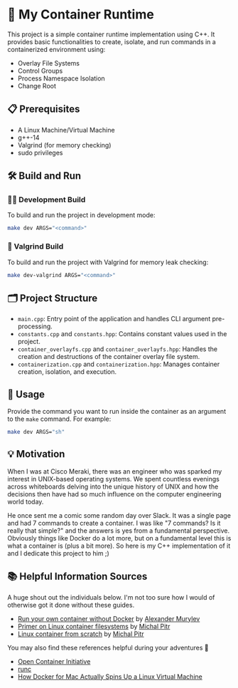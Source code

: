 # 🚀 My Container Runtime

This project is a simple container runtime implementation using C++. It provides basic functionalities to create, isolate, and run commands in a containerized environment using:

- Overlay File Systems
- Control Groups
- Process Namespace Isolation
- Change Root

## 📋 Prerequisites

- A Linux Machine/Virtual Machine
- g++-14
- Valgrind (for memory checking)
- sudo privileges

## 🛠️ Build and Run

### 🧑‍💻 Development Build

To build and run the project in development mode:

```sh
make dev ARGS="<command>"
```

### 🧹 Valgrind Build

To build and run the project with Valgrind for memory leak checking:

```sh
make dev-valgrind ARGS="<command>"
```

## 🗂️ Project Structure

- `main.cpp`: Entry point of the application and handles CLI argument pre-processing.
- `constants.cpp` and `constants.hpp`: Contains constant values used in the project.
- `container_overlayfs.cpp` and `container_overlayfs.hpp`: Handles the creation and destructions of the container overlay file system.
- `containerization.cpp` and `containerization.hpp`: Manages container creation, isolation, and execution.

## 🚀 Usage

Provide the command you want to run inside the container as an argument to the `make` command. For example:

```sh
make dev ARGS="sh"
```

## 💡 Motivation

When I was at Cisco Meraki, there was an engineer who was sparked my interest in UNIX-based operating systems. We spent countless evenings across whiteboards delving into the unique history of UNIX and how the decisions then have had so much influence on the computer engineering world today.

He once sent me a comic some random day over Slack. It was a single page and had 7 commands to create a container. I was like "7 commands? Is it really that simple?" and the answers is yes from a fundamental perspective. Obviously things like Docker do a lot more, but on a fundamental level this is what a container is (plus a bit more). So here is my C++ implementation of it and I dedicate this project to him ;)

## 📚 Helpful Information Sources

A huge shout out the individuals below. I'm not too sure how I would of otherwise got it done without these guides.

- [Run your own container without Docker](https://medium.com/@alexander.murylev/run-your-own-container-without-docker-60c297faf010) by [Alexander Murylev](https://www.linkedin.com/in/murylev/)
- [Primer on Linux container filesystems](https://michalpitr.substack.com/p/primer-on-linux-container-filesystems) by [Michal Pitr](https://www.linkedin.com/in/michal-pitr-a7156b127/)
- [Linux container from scratch](https://michalpitr.substack.com/p/linux-container-from-scratch) by [Michal Pitr](https://www.linkedin.com/in/michal-pitr-a7156b127/)

You may also find these references helpful during your adventures 🤠

- [Open Container Initiative](https://opencontainers.org/)
- [runc](https://github.com/opencontainers/runc)
- [How Docker for Mac Actually Spins Up a Linux Virtual Machine](https://news.ycombinator.com/item?id=30707599)
